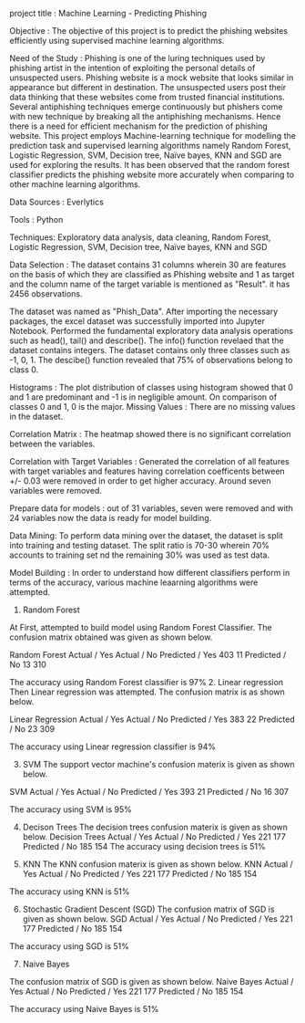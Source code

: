 project title : Machine Learning - Predicting Phishing

Objective : The objective of this project is to predict the phishing websites efficiently using supervised machine learning algorithms.

Need of the Study : Phishing is one of the luring techniques used by phishing artist in the intention of exploiting the personal details of unsuspected users. Phishing website is a mock website that looks similar in appearance but different in destination. The unsuspected users post their data thinking that these websites come from trusted financial institutions. Several antiphishing techniques emerge continuously but phishers come with new technique by breaking all the antiphishing mechanisms. Hence there is a need for efficient mechanism for the prediction of phishing website. This project employs Machine-learning technique for modelling the prediction task and supervised learning algorithms namely Random Forest, Logistic Regression, SVM, Decision tree, Naïve bayes, KNN and SGD are used for exploring the results. It has been observed that the random forest classifier predicts the phishing website more accurately when comparing to other machine learning algorithms.

Data Sources : Everlytics

Tools : Python 

Techniques: Exploratory data analysis, data cleaning, Random Forest, Logistic Regression, SVM, Decision tree, Naïve bayes, KNN and SGD

Data Selection : The dataset contains 31 columns wherein 30 are features on the basis of which they are classified as Phishing website and 1 as target and the column name of the target variable is mentioned as "Result". it has 2456 observations.

The dataset was named as "Phish_Data". After importing the necessary packages, the excel dataset was successfully imported into Jupyter Notebook. Performed the fundamental exploratory data analysis operations such as head(), tail() and describe(). The info() function revelaed that the dataset contains integers. The dataset contains only three classes such as -1, 0, 1. The descibe() function revealed that 75% of observations belong to class 0. 

Histograms : The plot distribution of classes using histogram showed that 0 and 1 are predominant and -1 is in negligible amount. On comparison of classes 0 and 1, 0 is the major. 
Missing Values : There are no missing values in the dataset.

Correlation Matrix : The heatmap showed there is no significant correlation between the variables. 

Correlation with Target Variables : Generated the correlation of all features with target variables and features having correlation coefficents between  +/- 0.03 were removed in order to get higher accuracy. Around seven variables were removed. 

Prepare data for models : out of 31 variables, seven were removed and with 24 variables now the data is ready for model building.

Data Mining: To perform data mining over the dataset, the dataset is split into training and testing dataset. The split ratio is 70-30 wherein 70% accounts to training set nd the remaining 30% was used as test data.


Model Building :
In order to understand how different classifiers perform in terms of the accuracy, various machine leaarning algorithms were attempted. 

1. Random Forest

At First, attempted to build model using Random Forest Classifier. The confusion matrix obtained was given as shown below.

Random Forest	Actual / Yes	Actual / No
Predicted  / Yes	      403	         11
Predicted / No	        13	         310

The accuracy using Random Forest classifier is 97%
2. Linear regression
Then Linear regression was attempted. The confusion matrix is as shown below.

Linear Regression	Actual / Yes	Actual / No
Predicted  / Yes	          383	         22
Predicted / No	            23	         309

The accuracy using Linear regression classifier is 94%

3. SVM
The support vector machine's confusion materix is given as shown below.

SVM	Actual / Yes	Actual / No
Predicted  / Yes	  393	   21
Predicted / No	    16	   307

The accuracy using SVM is 95%

4. Decison Trees
   The decision trees confusion materix is given as shown below.
Decision Trees	Actual / Yes	Actual / No
Predicted  / Yes	       221	         177
Predicted / No	         185	         154
The accuracy using decision trees is 51%

5. KNN
The KNN confusion materix is given as shown below.
KNN             Actual / Yes	Actual / No
Predicted  / Yes	       221	        177
Predicted / No	         185	        154

The accuracy using KNN is 51%

6. Stochastic Gradient Descent (SGD)
   The confusion matrix of SGD is given as shown below.
SGD             Actual / Yes	Actual / No
Predicted  / Yes	       221	        177
Predicted / No	         185	        154

The accuracy using SGD is 51%

7. Naive Bayes

The confusion matrix of SGD is given as shown below.
Naive Bayes     Actual / Yes	Actual / No
Predicted  / Yes	       221	        177
Predicted / No	         185	        154

The accuracy using Naive Bayes is 51%

 
